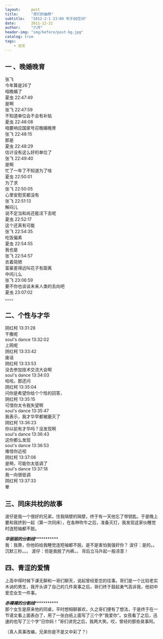 ```yaml
---
layout:     post
title:      "哥们的幽默"
subtitle:   "2012-2-1 23:00 写于QQ空间"
date:       2011-12-21
author:     "六月"
header-img: "img/before/post-bg.jpg"
catalog: true
tags:
    - 旧文
---
```





## 一 、晚婚晚育

张飞   
今年算是26了  
咱晚婚了  
夏虫  22:47:49  
是啊  
张飞  22:47:59  
不知道单位会不会有补贴  
夏虫  22:48:08  
咱要响应国家号召晚婚晚育  
张飞  22:48:15  
那是  
夏虫  22:48:29  
估计没有这么好的单位了   
 张飞  22:49:40  
是啊  
忙了一年了不知道为了啥  
夏虫  22:50:01  
为了求  
张飞  22:50:05  
心里安慰奖都没有  
 张飞  22:51:13  
解闷儿  
说不定当和尚还能活下去呢  
夏虫  22:52:17  
这个还真有可能   
 张飞  22:54:35  
吃饭偏素  
夏虫  22:54:55  
我也是  
张飞  22:54:57  
衣着简陋  
富豪差得远叫花子有距离   
 中间儿么   
 张飞  23:06:59  
要不你也谈谈未来人类的去向吧  
夏虫  23:07:02  
。。。。  
 

## 二、个性与才华  
 
 阴红柯 13:31:28  
干撒呢  
soul's dance 13:32:02  
上网呢  
阴红柯 13:33:42  
废话  
阴红柯 13:33:53  
没去参加技术交流大会啊  
soul's dance 13:34:03  
哈哈，那还问  
阴红柯 13:35:04  
问你是希望你给个个性的回答，  
阴红柯 13:35:15  
可惜你太令我失望啊  
soul's dance 13:35:47  
我表示，我才华早都被磨灭了  
阴红柯 13:36:23  
你以前有才华吗？没发现啊  
soul's dance 13:36:43  
这你都么发现  
soul's dance 13:36:53  
难怪你近视  
阴红柯 13:37:06  
是啊，可能你太低调了  
soul's dance 13:37:18  
我一向很低调  
阴红柯 13:37:33  
晕  



## 三、同床共枕的故事
 
 
波仔是我一个很好的兄弟，住我隔壁的隔壁，终于有一天他忘了带钥匙，于是晚上要和我挤到一起（第一次同床），在各种吹牛之后，准备灭灯，我发现这家伙睡觉时连短袖都不脱。

*********************************************华丽丽的分割线********************************************************  
我：我靠，你他妈给我睡觉连短袖都不脱，是不是害怕我强奸你？
波仔：是的。。
沉默三秒。。。
波仔：但是我脱了内裤。。
背后立马升起一股凉意！


 
## 四、青涩的爱情 
 
上高中得时候下课无聊和一哥们聊天，说起曾经爱恋的往事。哥们是一个比较老实木讷的男生，我开头讲了自己的几件臭事之后，哥们终于鼓起勇气高诉我，他初中爱恋女生一件事。

*********************************************赤裸裸的分割线********************************************************  
那个女生是原来他的同桌，平时想相聊甚欢，久之哥们便有了想法，于是终于在一节语文看上面表白了，用了一张白纸上面写了三个字“我爱你”。女孩看了之后，迅速的也写了三个字“日你妈！”哥们讲完之后，我两大笑。哎，曾经的那些臭事阿。




（真人真事改编，兄弟你是不是又中彩了？）